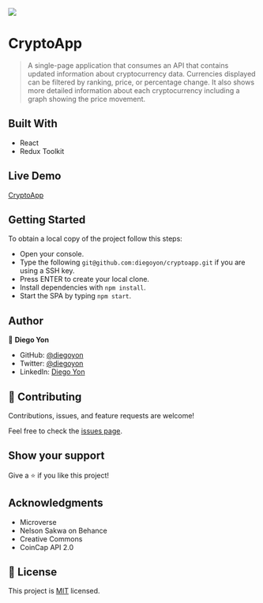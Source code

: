 ![](https://img.shields.io/badge/Microverse-blueviolet)

# CryptoApp

> A single-page application that consumes an API that contains updated information about cryptocurrency data. Currencies displayed can be filtered by ranking, price, or percentage change. It also shows more detailed information about each cryptocurrency including a graph showing the price movement.

## Built With

- React
- Redux Toolkit

## Live Demo

[CryptoApp](https://diegoyon-crytoapp.netlify.app/)

## Getting Started

To obtain a local copy of the project follow this steps:

- Open your console.
- Type the following `git@github.com:diegoyon/cryptoapp.git` if you are using a SSH key.
- Press ENTER to create your local clone.
- Install dependencies with `npm install`.
- Start the SPA by typing `npm start`.

## Author

👤 **Diego Yon**

- GitHub: [@diegoyon](https://github.com/diegoyon)
- Twitter: [@diegoyon](https://twitter.com/diegoyon)
- LinkedIn: [Diego Yon](https://www.linkedin.com/in/diego-yon/)

## 🤝 Contributing

Contributions, issues, and feature requests are welcome!

Feel free to check the [issues page](../../issues/).

## Show your support

Give a ⭐️ if you like this project!

## Acknowledgments

- Microverse
- Nelson Sakwa on Behance
- Creative Commons
- CoinCap API 2.0

## 📝 License

This project is [MIT](./LICENSE) licensed.
